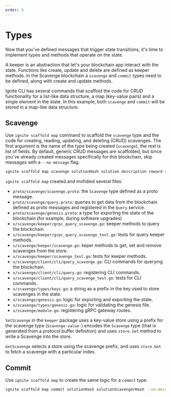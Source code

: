 ```yaml
---
order: 5
---
```


# Types

Now that you've defined messages that trigger state transitions, it's time to implement types and methods that operate on the state.

A keeper is an abstraction that let's your blockchain app interact with the state. Functions like create, update and delete are defined as keeper methods. In the Scavenge blockchain a `scavenge` and `commit` types need to be defined, along with create and update methods.

Ignite CLI has several commands that scaffold the code for CRUD functionality for a list-like data structure, a map (key-value pairs) and a single element in the state. In this example, both `scavenge` and `commit` will be stored in a map-like data structure.

## Scavenge

Use `ignite scaffold map` command to scaffold the `scavenge` type and the code for creating, reading, updating, and deleting (CRUD) scavenges. The first argument is the name of the type being created (`scavenge`), the rest is list of fields. By default, generic CRUD messages are scaffolded, but since you've already created messages specifically for this blockchain, skip messages with a `--no-message` flag.

```bash
ignite scaffold map scavenge solutionHash solution description reward scavenger --no-message
```

`ignite scaffold map` created and mofidied several files:

* `proto/scavenge/scavenge.proto`: the `Scavenge` type defined as a proto message.
* `proto/scavenge/query.proto`: queries to get data from the blockchain defined as proto messages and registered in the `Query` service.
* `proto/scavenge/genesis.proto`: a type for exporting the state of the blockchain (for example, during software upgrades)
* `x/scavenge/keeper/grpc_query_scavenge.go`: keeper methods to query the blockchain.
* `x/scavenge/keeper/grpc_query_scavenge_test.go`: tests for query keeper methods.
* `x/scavenge/keeper/scavenge.go`: keper methods to get, set and remove scavenges from the store.
* `x/scavenge/keeper/scavenge_test.go`: tests for keeper methods.
* `x/scavenge/client/cli/query_scavenge.go`: CLI commands for querying the blockchain.
* `x/scavenge/client/cli/query.go`: registering CLI commands.
* `x/scavenge/client/cli/query_scavenge_test.go`: tests for CLI commands.
* `x/scavenge/types/keys.go`: a string as a prefix in the key used to store scavenges in the state.
* `x/scavenge/genesis.go`: logic for exporting and exporting the state.
* `x/scavenge/types/genesis.go`: logic for validating the genesis file.
* `x/scavenge/module.go`: registering gRPC gateway routes.

`SetScavenge` in the `keeper` package uses a key-value store using a prefix for the scavenge type (`Scavenge-value-`) encodes the `Scavenge` type (that is generated from a protocol buffer definition) and uses `store.Set` method to write a Scavenge into the store.

`GetScavenge` selects a store using the scavenge prefix, and uses `store.Get` to fetch a scavenge with a particular index.

## Commit

Use `ignite scaffold map` to create the same logic for a `commit` type.

```bash
ignite scaffold map commit solutionHash solutionScavengerHash --no-message
```
